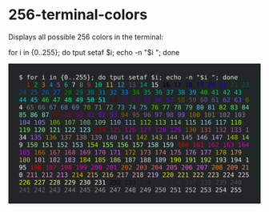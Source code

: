 # 256-terminal-colors
Displays all possible 256 colors in the terminal:

for i in {0..255}; do tput setaf $i; echo -n "$i "; done

![screenshot](https://raw.githubusercontent.com/no-gravity/256-terminal-colors/main/256colors.png)
